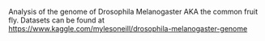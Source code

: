 Analysis of the genome of Drosophila Melanogaster AKA the common fruit fly.
Datasets can be found at https://www.kaggle.com/mylesoneill/drosophila-melanogaster-genome
